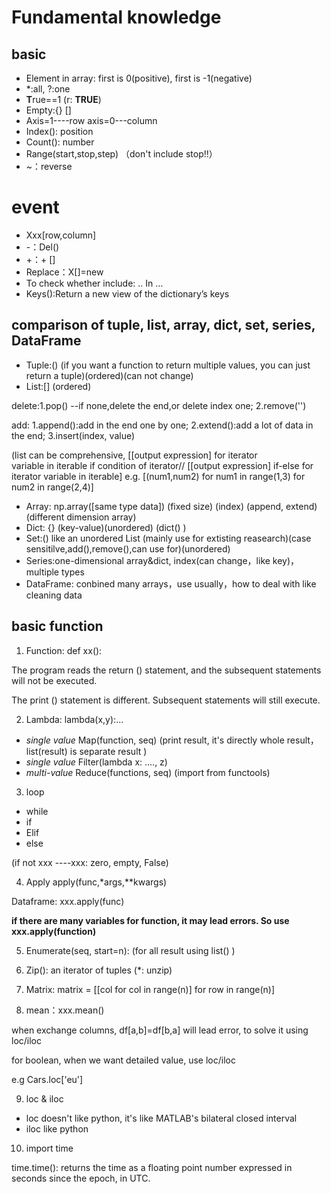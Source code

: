 # Fundamental knowledge

## basic
- Element in array: first is 0(positive), first is -1(negative)
- *:all, ?:one
- **T**rue==1 (r: **TRUE**)
- Empty:{}  []     
- Axis=1----row  axis=0---column
- Index(): position
- Count(): number
- Range(start,stop,step) （don't include stop!!）
-  ~：reverse

# event
- Xxx[row,column]
- -：Del()
- +：+ []
- Replace：X[]=new
- To check whether include: .. In …
- Keys():Return a new view of the dictionary’s keys

## comparison of tuple, list, array, dict, set, series, DataFrame
- Tuple:() (if you want a function to return multiple values, you can just return a tuple)(ordered)(can not change)
- List:[] (ordered)

 delete:1.pop() --if none,delete the end,or delete index one; 2.remove('')

 add: 1.append():add in the end one by one; 2.extend():add a lot of data in the end; 3.insert(index, value)

(list can be comprehensive, [[output expression] for iterator  variable in iterable if condition of iterator//  [[output expression] if-else for iterator variable in iterable] e.g. [(num1,num2) for num1 in range(1,3) for num2 in range(2,4)]

- Array: np.array([same type data]) (fixed size) (index) (append, extend) (different dimension array)
- Dict: {} (key-value)(unordered) (dict() )
- Set:()  like an unordered List (mainly use for extisting reasearch)(case sensitilve,add(),remove(),can use for)(unordered)
- Series:one-dimensional array&dict, index(can change，like key)，multiple types
- DataFrame: conbined many arrays，use usually，how to deal with like cleaning data

## basic function
1. Function: def xx():

The program reads the return () statement, and the subsequent statements will not be executed.

The print () statement is different. Subsequent statements will still execute.

2. Lambda: lambda(x,y):…
- *single value* Map(function, seq) (print result, it's directly whole result，list(result) is separate result )
- *single value* Filter(lambda x: …., z)
- *multi-value* Reduce(functions, seq) (import from functools)
3. loop
- while
- if
- Elif
- else

(if not xxx ----xxx: zero, empty, False)

4. Apply
apply(func,*args,**kwargs)

Dataframe: xxx.apply(func)

**if there are many variables for function, it may lead errors. So use xxx.apply(function)**

5. Enumerate(seq, start=n): (for all result using list() )

6. Zip(): an iterator of tuples (*: unzip)

7. Matrix: matrix = [[col for col in range(n)] for row in range(n)] 

8. mean：xxx.mean()

when exchange columns, df[a,b]=df[b,a] will lead error, to solve it using loc/iloc

for boolean, when we want detailed value, use loc/iloc

e.g Cars.loc['eu']

9. loc & iloc

- loc doesn't like python, it's like MATLAB's bilateral closed interval
- iloc like python

10. import time

time.time(): returns the time as a floating point number expressed in seconds since the epoch, in UTC.

